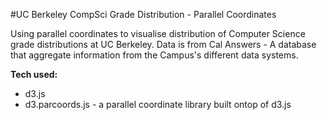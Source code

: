 #UC Berkeley CompSci Grade Distribution - Parallel Coordinates

Using parallel coordinates to visualise distribution of Computer Science grade distributions at UC Berkeley. Data is from Cal Answers - A database that aggregate information from the Campus's different data systems.

__Tech used:__
* d3.js
* d3.parcoords.js - a parallel coordinate library built ontop of d3.js